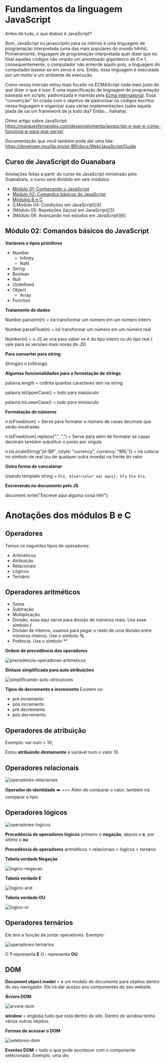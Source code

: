 # Fundamentos da linguagem JavaScript

Antes de tudo, o que diabos é JavaScript?

Bom, JavaScript ou javascripito para os íntimos é uma linguagem de programação interpretada (uma das mais populares do mundo hihihi).
Primeiramente, linguagem de programação interpretada quer dizer que no final aqueles códigos não virarão um amontoado gigantesco de 0 e 1, consequentemente, o computador não entende aquilo pois, a linguagem do computador baseia-se em zeros e uns. Então, essa linguagem é executada por um motor e um ambiente de execução.

Como nessa imersão estou mais focado no ECMAScript nada mais justo do que dizer o que é isso: É uma especificação de linguagem de programação baseada em scripts, padronizada e mantida pela [Ecma International](https://pt.wikipedia.org/wiki/Ecma_International). Essa "convenção" foi criada com o objetivo de padronizar os códigos escritos nessa linguagem e organizar suas várias implementações (sabe aquela piada de sai um framework de js todo dia? Então... hahaha).

Ótimo artigo sobre JavaScript: https://marquesfernandes.com/desenvolvimento/javascript-o-que-e-como-funciona-e-para-que-serve/

Documentação que você também pode dar uma lida: https://developer.mozilla.org/pt-BR/docs/Web/JavaScript/Guide

## Curso de JavaScript do Guanabara

Anotações feitas a partir do curso de JavaScript ministrado pelo Guanabara, o curso será dividido em seis módulos:

- [Módulo 01: Conhecendo o JavaScript][1]
- [Módulo 02: Comandos básicos do JavaScript][2]
- [Módulos B e C][3]
- [LMódulo 04: Condições em JavaScript][4]
- [Módulo 05: Repetições (laços) em JavaScript][5]
- [Módulo 06: Avançando nos estudos em JavaScript][6]

## Módulo 02: Comandos básicos do JavaScript

**Variáveis e tipos primitivos**

 - Number
	 - Infinity
	 - NaN
 - String
 - Boolean
 - Null
 - Undefined
 - Object
	 - Array
 - Function

**Tratamento de dados**

Number.parseInt(n) = irá transformar um número em um número inteiro

Number.parseFloat(n) = irá transformar um número em um número real

Number(n) = o JS se vira para saber se é do tipo inteiro ou do tipo real ( vale para as versões mais novas do JS)

**Para converter para string:**

String(n)
n.toString()

**Algumas funcionalidades para a formatação de strings**

palavra.length = co9nta quantos caracteres tem na string

palavra.toUpperCase() = tudo para maiúsculo

palavra.toLowerCase() = tudo para minúsculo

**Formatação de números**

n.toFixed(num) = Serve para formatar o número de casas decimais que serão mostradas

n.toFixed(num).replace(".", ",") = Serve para além de formatar as casas decimais também substituir o ponto por virgula 

n.toLocaleString("pt-BR", {style: "currency", currency: "BRL"}) = irá colocar no símbolo de real (ou de qualquer outra moeda) na frente do valor

**Outra forma de concatenar**

Usando template string = `Olá, ${var/valor vai aqui}, bla bla bla.`

**Escrevendo no documento pelo JS**

document.write("Escreve aqui alguma coisa hihi");

# Anotações dos módulos B e C

## Operadores

Temos os seguintes tipos de operadores: 

 - Aritméticos
 - Atribuição
 - Relacionais
 - Lógicos 
 - Ternário

## **Operadores aritméticos**

 - Soma
 -  Subtração  
 - Multiplicação 
 - Divisão, essa aqui serve para divisão
   de números reais. Use esse símbolo **/**
 - Divisão de inteiros, usamos para pegar o resto de uma divisão entre números inteiros. Use o símbolo **%**
 - Potência. Use o símbolo **

**Ordem de precedência dos operadores**

![precedencia-operadores-aritmeticos](https://user-images.githubusercontent.com/57760301/106690255-3dc67d80-65b0-11eb-80dc-9c1d1bad0ce3.png)

**Sintaxe simplificada para auto atribuições**

![simplificando-auto-atricuicoes](https://user-images.githubusercontent.com/57760301/106690406-81b98280-65b0-11eb-974d-116dcf70e9e5.png)

**Tipos de decremento e incremento**
Existem os:

 - pré incremento
 - pós incremento
 - pré decremento
 - pós decremento

## **Operadores de atribuição**

Exemplo: var num = 10;

Estou **atribuindo diretamente** a variável num o valor 10.

## **Operadores relacionais**

![operadores-relacionais](https://user-images.githubusercontent.com/57760301/106690445-9433bc00-65b0-11eb-8e49-335a0333159e.png)

**Operador de identidade** ➡️ ===
Além de comparar o valor, também irá comparar o tipo. 

## **Operadores lógicos**

![operadores-logicos](https://user-images.githubusercontent.com/57760301/106690468-a1e94180-65b0-11eb-913f-e8fedb38a275.png)

**Precedência de operadores lógicos**
primeiro o **negação**, depois o **e**, por último o **ou**

**Precedência de operadores**
aritméticos > relacionais > lógicos > ternário

**Tabela verdade Negação**


![logico-negacao](https://user-images.githubusercontent.com/57760301/106690768-250a9780-65b1-11eb-9855-9e4d2da19643.png)

**Tabela verdade E**


![logico-and](https://user-images.githubusercontent.com/57760301/106690749-1cb25c80-65b1-11eb-99f1-2d9e538def80.png)

**Tabela verdade OU**


![logico-or](https://user-images.githubusercontent.com/57760301/106690800-2fc52c80-65b1-11eb-84a7-71981e8ec5a8.png)

## **Operadores ternários**

Ele tem a função de juntar operadores. Exemplo:

![operadores-ternarios](https://user-images.githubusercontent.com/57760301/106690492-ac0b4000-65b0-11eb-8a95-5e7b5e7fb1f5.png)

O **?** representa **E**
O **:** representa **OU**

## **DOM**

**Document object model** =  é um modelo de documento para objetos dentro do seu navegador. Ele irá dar acesso aos componentes do seu website.

**Árvore DOM**

![arvore-dom](https://user-images.githubusercontent.com/57760301/106690513-b4fc1180-65b0-11eb-947e-25180345d0f9.png)

**window** =  engloba tudo que está dentro do site. Dentro do window tenho vários outros objetos.

**Formas de acessar o DOM**

![seletores-dom](https://user-images.githubusercontent.com/57760301/106690548-c6451e00-65b0-11eb-8241-59e0422aa935.png)

**Eventos DOM** =  tudo o que pode acontecer com o componente selecionado. Exemplo, uma div.

[1]: https://github.com/lauraol/seja-um-bom-junior/blob/master/mes-01/semana-03/anotacoes-js/resumos-das-aulas.md#módulo-01-conhecendo-o-javaScript  "Módulo 01: Conhecendo o JavaScript"
[2]: https://github.com/lauraol/seja-um-bom-junior/blob/master/mes-01/semana-03/anotacoes-js/resumos-das-aulas.md#módulo-02-comandos-básicos-do-javaScript  "Módulo 02: Comandos básicos do JavaScript"
[3]: https://github.com/lauraol/seja-um-bom-junior/blob/master/mes-01/semana-03/anotacoes-js/resumos-das-aulas.md#módulos-B-e-C  "Módulos B e C"

